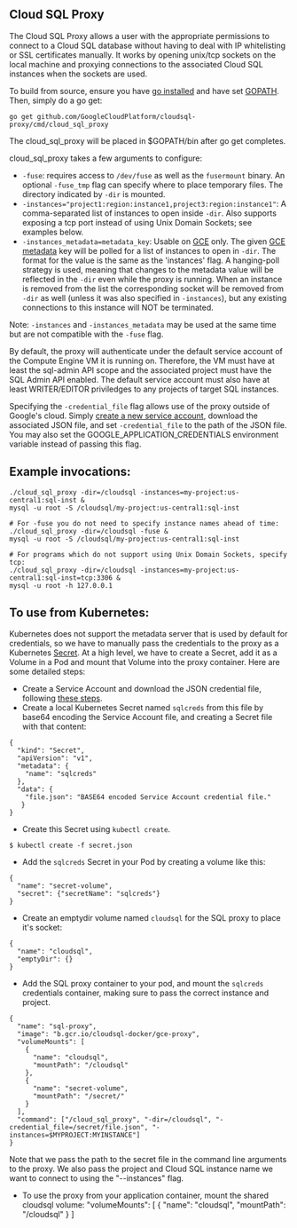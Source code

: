 
## Cloud SQL Proxy
The Cloud SQL Proxy allows a user with the appropriate permissions to connect
to a Cloud SQL database without having to deal with IP whitelisting or SSL
certificates manually. It works by opening unix/tcp sockets on the local machine
and proxying connections to the associated Cloud SQL instances when the sockets
are used.

To build from source, ensure you have [go installed](https://golang.org/doc/install)
and have set [GOPATH](https://github.com/golang/go/wiki/GOPATH). Then, simply do a go get:

    go get github.com/GoogleCloudPlatform/cloudsql-proxy/cmd/cloud_sql_proxy

The cloud_sql_proxy will be placed in $GOPATH/bin after go get completes.

cloud_sql_proxy takes a few arguments to configure:

* `-fuse`: requires access to `/dev/fuse` as well as the `fusermount` binary. An
  optional `-fuse_tmp` flag can specify where to place temporary files. The
  directory indicated by `-dir` is mounted.
* `-instances="project1:region:instance1,project3:region:instance1"`: A comma-separated list
  of instances to open inside `-dir`. Also supports exposing a tcp port instead of using Unix Domain Sockets; see examples below.
* `-instances_metadata=metadata_key`: Usable on [GCE](https://cloud.google.com/compute/docs/quickstart) only. The given [GCE metadata](https://cloud.google.com/compute/docs/metadata) key will be
  polled for a list of instances to open in `-dir`. The format for the value is the same as the 'instances' flag. A hanging-poll strategy is used, meaning that changes to
  the metadata value will be reflected in the `-dir` even while the proxy is
  running. When an instance is removed from the list the corresponding socket
  will be removed from `-dir` as well (unless it was also specified in
  `-instances`), but any existing connections to this instance will NOT be
  terminated.

Note: `-instances` and `-instances_metadata` may be used at the same time but
are not compatible with the `-fuse` flag.

By default, the proxy will authenticate under the default service account of the
Compute Engine VM it is running on. Therefore, the VM must have at least the
sql-admin API scope and the associated project must have the SQL Admin API
enabled.  The default service account must also have at least WRITER/EDITOR
priviledges to any projects of target SQL instances.

Specifying the `-credential_file` flag allows use of the proxy outside of
Google's cloud. Simply [create a new service
account](https://console.developers.google.com/project/_/apiui/credential/serviceaccount),
download the associated JSON file, and set `-credential_file` to the path of the
JSON file. You may also set the GOOGLE_APPLICATION_CREDENTIALS environment variable instead of passing this flag.

## Example invocations:

    ./cloud_sql_proxy -dir=/cloudsql -instances=my-project:us-central1:sql-inst &
    mysql -u root -S /cloudsql/my-project:us-central1:sql-inst

    # For -fuse you do not need to specify instance names ahead of time:
    ./cloud_sql_proxy -dir=/cloudsql -fuse &
    mysql -u root -S /cloudsql/my-project:us-central1:sql-inst

    # For programs which do not support using Unix Domain Sockets, specify tcp:
    ./cloud_sql_proxy -dir=/cloudsql -instances=my-project:us-central1:sql-inst=tcp:3306 &
    mysql -u root -h 127.0.0.1

## To use from Kubernetes:

Kubernetes does not support the metadata server that is used by default for credentials, so we have to manually
pass the credentials to the proxy as a Kubernetes [Secret](http://kubernetes.io/v1.1/docs/user-guide/secrets.html).
At a high level, we have to create a Secret, add it as a Volume in a Pod and mount that Volume into the proxy container.
Here are some detailed steps:

* Create a Service Account and download the JSON credential file, following [these steps](https://cloud.google.com/docs/authentication#developer_workflow).
* Create a local Kubernetes Secret named `sqlcreds` from this file by base64 encoding the Service Account file, and creating a Secret file with that content:
```
{
  "kind": "Secret",
  "apiVersion": "v1",
  "metadata": {
    "name": "sqlcreds"
  },
  "data": {
    "file.json": "BASE64 encoded Service Account credential file."
   }
} 
```
* Create this Secret using `kubectl create`.
```
$ kubectl create -f secret.json
```
* Add the `sqlcreds` Secret in your Pod by creating a volume like this:
```
{
  "name": "secret-volume",
  "secret": {"secretName": "sqlcreds"}
}
```
* Create an emptydir volume named `cloudsql` for the SQL proxy to place it's socket:
```
{
  "name": "cloudsql",
  "emptyDir": {}
}
```
* Add the SQL proxy container to your pod, and mount the `sqlcreds` credentials container, making sure to pass the correct instance and project.
```
{
  "name": "sql-proxy",
  "image": "b.gcr.io/cloudsql-docker/gce-proxy",
  "volumeMounts": [
    {
      "name": "cloudsql",
      "mountPath": "/cloudsql"
    },
    {
      "name": "secret-volume",
      "mountPath": "/secret/"
    }
  ],
  "command": ["/cloud_sql_proxy", "-dir=/cloudsql", "-credential_file=/secret/file.json", "-instances=$MYPROJECT:MYINSTANCE"]
}
```
Note that we pass the path to the secret file in the command line arguments to the proxy.
We also pass the project and Cloud SQL instance name we want to connect to using the "--instances" flag.

* To use the proxy from your application container, mount the shared cloudsql volume:
"volumeMounts": [
  {
    "name": "cloudsql",
    "mountPath": "/cloudsql"
  }
]
